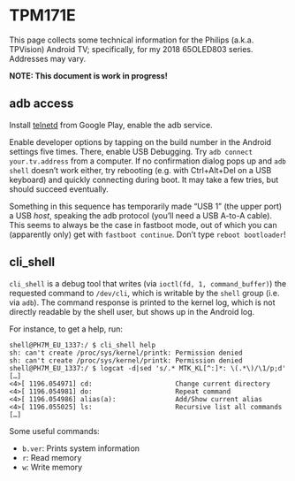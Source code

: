 # TPM171E

This page collects some technical information for the Philips (a.k.a. TPVision)
Android TV; specifically, for my 2018 65OLED803 series. Addresses may vary.

**NOTE: This document is work in progress!**

## adb access

Install [telnetd](https://play.google.com/store/apps/details?id=com.waxrain.telnetd) from
Google Play, enable the adb service.

Enable developer options by tapping on the build number in the Android settings five times.
There, enable USB Debugging. Try `adb connect your.tv.address` from a computer. If no
confirmation dialog pops up and `adb shell` doesn’t work either, try rebooting (e.g. with
Ctrl+Alt+Del on a USB keyboard) and quickly connecting during boot. It may take a few tries,
but should succeed eventually.

Something in this sequence has temporarily made “USB 1” (the upper port) a USB *host*,
speaking the adb protocol (you’ll need a USB A-to-A cable). This seems to always be the
case in fastboot mode, out of which you can (apparently only) get with `fastboot continue`.
Don’t type `reboot bootloader`!

## cli\_shell

`cli_shell` is a debug tool that writes (via `ioctl(fd, 1, command_buffer)`)
the requested command to `/dev/cli`, which is writable by the `shell` group (i.e. via
`adb`). The command response is printed to the kernel log, which is not directly readable
by the shell user, but shows up in the Android log.

For instance, to get a help, run:
```
shell@PH7M_EU_1337:/ $ cli_shell help                                                               
sh: can't create /proc/sys/kernel/printk: Permission denied
sh: can't create /proc/sys/kernel/printk: Permission denied
shell@PH7M_EU_1337:/ $ logcat -d|sed 's/.* MTK_KL[^:]*: \(.*\)/\1/p;d'
[…]
<4>[ 1196.054971] cd:                     Change current directory
<4>[ 1196.054981] do:                     Repeat command
<4>[ 1196.054986] alias(a):               Add/Show current alias
<4>[ 1196.055025] ls:                     Recursive list all commands
[…]
```

Some useful commands:
* `b.ver`: Prints system information
* `r`: Read memory
* `w`: Write memory
